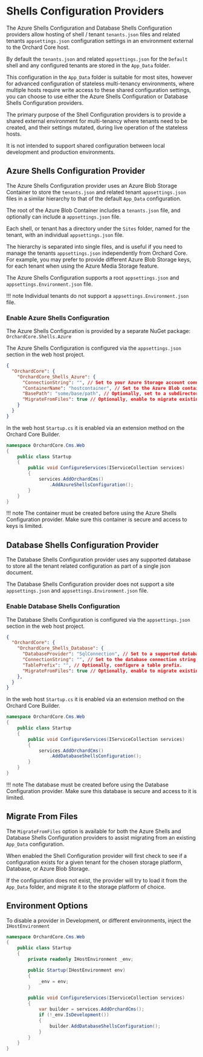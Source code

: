# Shells Configuration Providers

The Azure Shells Configuration and Database Shells Configuration providers allow hosting of shell / tenant 
`tenants.json` files and related tenants `appsettings.json` configuration settings in an environment external to the Orchard Core host.

By default the `tenants.json` and related `appsettings.json` for the `Default` shell and any configured tenants
are stored in the `App_Data` folder.

This configuration in the `App_Data` folder is suitable for most sites, however for advanced configuration
of stateless multi-tenancy environments, where multiple hosts require write access to these shared configuration settings,
you can choose to use either the Azure Shells Configuration or Database Shells Configuration providers.

The primary purpose of the Shell Configuration providers is to provide a shared external environment for multi-tenancy
where tenants need to be created, and their settings mutated, during live operation of the stateless hosts.

It is not intended to support shared configuration between local development and production environments.

## Azure Shells Configuration Provider

The Azure Shells Configuration provider uses an Azure Blob Storage Container to store the `tenants.json` and related tenant `appsettings.json` 
files in a similar hierarchy to that of the default `App_Data` configuration.

The root of the Azure Blob Container includes a `tenants.json` file, and optionally can include a `appsettings.json` file.

Each shell, or tenant has a directory under the `Sites` folder, named for the tenant, with an individual `appsettings.json` file.

The hierarchy is separated into single files, and is useful if you need to manage the tenants `appsettings.json` independently from Orchard Core.
For example, you may prefer to provide different Azure Blob Storage keys, for each tenant when using the Azure Media Storage feature.

The Azure Shells Configuration supports a root `appsettings.json` and `appsettings.Environment.json` file.

!!! note
    Individual tenants do not support a `appsettings.Environment.json` file.

### Enable Azure Shells Configuration

The Azure Shells Configuration is provided by a separate NuGet package: `OrchardCore.Shells.Azure`

The Azure Shells Configuration is configured via the `appsettings.json` section in the web host project.

``` json
{
  "OrchardCore": {
    "OrchardCore_Shells_Azure": {
      "ConnectionString": "", // Set to your Azure Storage account connection string.
      "ContainerName": "hostcontainer", // Set to the Azure Blob container name.
      "BasePath": "some/base/path", // Optionally, set to a subdirectory inside your container.
      "MigrateFromFiles": true // Optionally, enable to migrate existing App_Data files to Blob automatically.
    }
  }
}
```

In the web host `Startup.cs` it is enabled via an extension method on the Orchard Core Builder.

``` csharp
namespace OrchardCore.Cms.Web
{
    public class Startup
    {
        public void ConfigureServices(IServiceCollection services)
        {
            services.AddOrchardCms()
                .AddAzureShellsConfiguration();
        }
    }
}
```

!!! note
    The container must be created before using the Azure Shells Configuration provider.
    Make sure this container is secure and access to keys is limited.

## Database Shells Configuration Provider

The Database Shells Configuration provider uses any supported database to store all the tenant related configuration
as part of a single json document.

The Database Shells Configuration provider does not support a site `appsettings.json` and `appsettings.Environment.json` file.

### Enable Database Shells Configuration

The Database Shells Configuration is configured via the `appsettings.json` section in the web host project.

``` json
{
  "OrchardCore": {
    "OrchardCore_Shells_Database": {
      "DatabaseProvider": "SqlConnection", // Set to a supported database provider.
      "ConnectionString": "", // Set to the database connection string.
      "TablePrefix": "", // Optionally, configure a table prefix.
      "MigrateFromFiles": true // Optionally, enable to migrate existing App_Data files to Database automatically.
    },
  }
}
```

In the web host `Startup.cs` it is enabled via an extension method on the Orchard Core Builder.

``` csharp
namespace OrchardCore.Cms.Web
{
    public class Startup
    {
        public void ConfigureServices(IServiceCollection services)
        {
            services.AddOrchardCms()
                .AddDatabaseShellsConfiguration();
        }
    }
}
```

!!! note
    The database must be created before using the Database Configuration provider.
    Make sure this database is secure and access to it is limited.

## Migrate From Files

The `MigrateFromFiles` option is available for both the Azure Shells and Database Shells Configuration providers
to assist migrating from an existing `App_Data` configuration.

When enabled the Shell Configuration provider will first check to see if a configuration exists for a given tenant
for the chosen storage platform, Database, or Azure Blob Storage.

If the configuration does not exist, the provider will try to load it from the `App_Data` folder, 
and migrate it to the storage platform of choice.

## Environment Options

To disable a provider in Development, or different environments, inject the `IHostEnvironment` 

``` csharp
namespace OrchardCore.Cms.Web
{
    public class Startup
    {
        private readonly IHostEnvironment _env;

        public Startup(IHostEnvironment env)
        {
            _env = env;
        }

        public void ConfigureServices(IServiceCollection services)
        {
            var builder = services.AddOrchardCms();
            if (!_env.IsDevelopment())
            {
                builder.AddDatabaseShellsConfiguration();
            }
        }
    }
}
```
